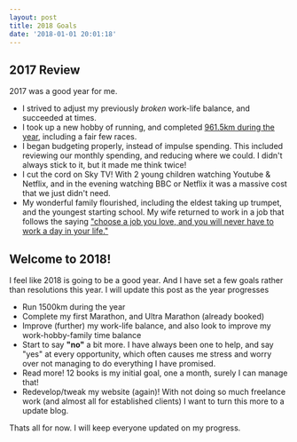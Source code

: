 ```yaml
---
layout: post
title: 2018 Goals
date: '2018-01-01 20:01:18'
---
```


## 2017 Review

2017 was a good year for me.

* I strived to adjust my previously _broken_ work-life balance, and succeeded at times.
* I took up a new hobby of running, and completed [961.5km during the year](https://2017.strava.com/en-gb/videos/07848a6f25b9dad2f9445a30b08de9dba4687215/), including a fair few races.
* I began budgeting properly, instead of impulse spending. This included reviewing our monthly spending, and reducing where we could. I didn't always stick to it, but it made me think twice!
* I cut the cord on Sky TV! With 2 young children watching Youtube & Netflix, and in the evening watching BBC or Netflix it was a massive cost that we just didn't need.
* My wonderful family flourished, including the eldest taking up trumpet, and the youngest starting school. My wife returned to work in a job that follows the saying ["choose a job you love, and you will never have to work a day in your life."](https://www.brainyquote.com/quotes/confucius_134717)

## Welcome to 2018!

I feel like 2018 is going to be a good year. And I have set a few goals rather than resolutions this year. I will update this post as the year progresses

* Run 1500km during the year
* Complete my first Marathon, and Ultra Marathon (already booked)
* Improve (further) my work-life balance, and also look to improve my work-hobby-family time balance
* Start to say __"no"__ a bit more. I have always been one to help, and say "yes" at every opportunity, which often causes me stress and worry over not managing to do everything I have promised.
* Read more! 12 books is my initial goal, one a month, surely I can manage that!
* Redevelop/tweak my website (again)! With not doing so much freelance work (and almost all for established clients) I want to turn this more to a update blog.

Thats all for now. I will keep everyone updated on my progress.
